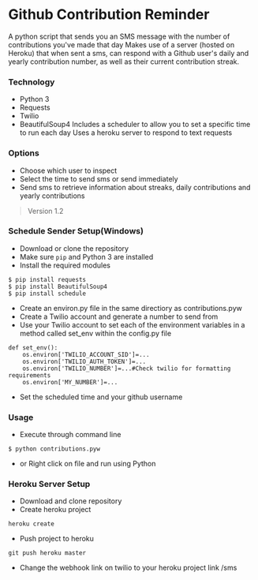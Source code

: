 # Github Contribution Reminder

A python script that sends you an SMS message with the number of contributions you've made that day
Makes use of a server (hosted on Heroku) that when sent a sms, can respond with a Github user's daily and yearly contribution number, as well as their current contribution streak.

### Technology
- Python 3
- Requests
- Twilio
- BeautifulSoup4
Includes a scheduler to allow you to set a specific time to run each day
Uses a heroku server to respond to text requests

### Options
- Choose which user to inspect
- Select the time to send sms or send immediately
- Send sms to retrieve information about streaks, daily contributions and yearly contributions
>Version 1.2

### Schedule Sender Setup(Windows)
- Download or clone the repository
- Make sure `pip` and Python 3 are installed
- Install the required modules
```
$ pip install requests
$ pip install BeautifulSoup4
$ pip install schedule
```
- Create an environ.py file in the same directiory as contributions.pyw
- Create a Twilio account and generate a number to send from
- Use your Twilio account to set each of the environment variables in a method called set_env within the config.py file
```
def set_env():
	os.environ['TWILIO_ACCOUNT_SID']=...
	os.environ['TWILIO_AUTH_TOKEN']=...
	os.environ['TWILIO_NUMBER']=...#Check twilio for formatting requirements
	os.environ['MY_NUMBER']=...
```
- Set the scheduled time and your github username

### Usage
- Execute through command line
```
$ python contributions.pyw
```
- or Right click on file and run using Python


### Heroku Server Setup
- Download and clone repository
- Create heroku project
```
heroku create
```
- Push project to heroku
```
git push heroku master
```
- Change the webhook link on twilio to your heroku project link /sms